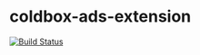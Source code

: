 # coldbox-ads-extension

[![Build Status](https://travis-ci.com/mirucon/coldbox-ads-extension.svg?token=MpCsfVKEdzszQ2KfvD8X&branch=master)](https://travis-ci.com/mirucon/coldbox-ads-extension)
